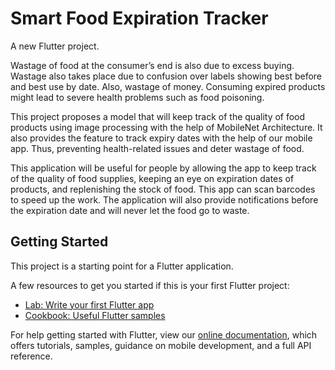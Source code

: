 # Smart Food Expiration Tracker

A new Flutter project.

Wastage of food at the consumer’s end is also due to excess buying. Wastage also takes place
due to confusion over labels showing best before and best use by date. Also, wastage of
money. Consuming expired products might lead to severe health problems such as food
poisoning.

This project proposes a model that will keep track of the quality of food products using image
processing with the help of MobileNet Architecture. It also provides the feature to track
expiry dates with the help of our mobile app. Thus, preventing health-related issues and deter
wastage of food. 

This application will be useful for people by allowing the app to keep track
of the quality of food supplies, keeping an eye on expiration dates of products, and
replenishing the stock of food. This app can scan barcodes to speed up the work. The
application will also provide notifications before the expiration date and will never let the
food go to waste.

## Getting Started

This project is a starting point for a Flutter application.

A few resources to get you started if this is your first Flutter project:

- [Lab: Write your first Flutter app](https://flutter.dev/docs/get-started/codelab)
- [Cookbook: Useful Flutter samples](https://flutter.dev/docs/cookbook)

For help getting started with Flutter, view our
[online documentation](https://flutter.dev/docs), which offers tutorials,
samples, guidance on mobile development, and a full API reference.
